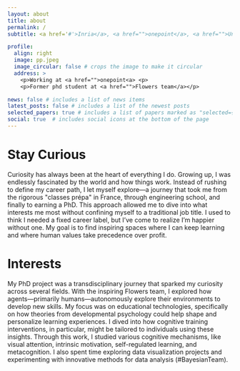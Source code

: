 ```yaml
---
layout: about
title: about
permalink: /
subtitle: <a href='#'>Inria</a>, <a href="">onepoint</a>, <a href="">Uni Bordeaux<a href="">, Inserm 

profile:
  align: right
  image: pp.jpeg
  image_circular: false # crops the image to make it circular
  address: >
    <p>Working at <a href="">onepoint<a> <p>
    <p>Former phd student at <a href="">Flowers team</a></p>

news: false # includes a list of news items
latest_posts: false # includes a list of the newest posts
selected_papers: true # includes a list of papers marked as "selected={true}"
social: true  # includes social icons at the bottom of the page
---
```

# Stay Curious
Curiosity has always been at the heart of everything I do. Growing up, I was endlessly fascinated by the world and how things work. Instead of rushing to define my career path, I let myself explore—a journey that took me from the rigorous "classes prépa" in France, through engineering school, and finally to earning a PhD. This approach allowed me to dive into what interests me most without confining myself to a traditional job title. I used to think I needed a fixed career label, but I’ve come to realize I’m happier without one. My goal is to find inspiring spaces where I can keep learning and where human values take precedence over profit.

# Interests
My PhD project was a transdisciplinary journey that sparked my curiosity across several fields. With the inspiring Flowers team, I explored how agents—primarily humans—autonomously explore their environments to develop new skills. My focus was on educational technologies, specifically on how theories from developmental psychology could help shape and personalize learning experiences. I dived into how cognitive training interventions, in particular, might be tailored to individuals using these insights. Through this work, I studied various cognitive mechanisms, like visual attention, intrinsic motivation, self-regulated learning, and metacognition. I also spent time exploring data visualization projects and experimenting with innovative methods for data analysis (#BayesianTeam).
